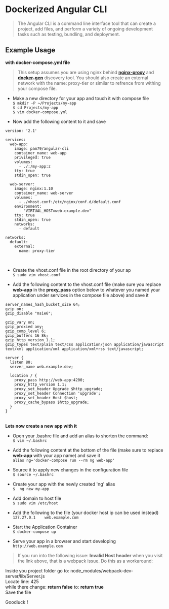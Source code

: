 # **Dockerized Angular CLI**                                       
                    
>The Angular CLI is a command line interface tool that can create a project, add files, and perform a variety of ongoing development tasks such as testing, bundling, and deployment.                    

                 
## Example Usage
               
**with docker-compose.yml file**                               
          
>This setup assumes you are using nginx behind [**nginx-proxy**](https://hub.docker.com/r/jwilder/nginx-proxy/) and [**docker-gen**](https://hub.docker.com/r/jwilder/docker-gen/) discovery tool. You should also create an external network with the name: proxy-tier or similar to refrence from withing your compose file.                 
                       
* Make a new directory for your app and touch it with compose file          
`$ mkdir -P ~/Projects/my-app`                        
`$ cd Projects/my-app`                            
`$ vim docker-compose.yml`                                       
                                                                         
* Now add the following content to it and save
          
```shell
version: '2.1'

services:
  web-app:
    image: pam79/angular-cli
    container_name: web-app
    privileged: true
    volumes:
      - ./:/my-app:z
    tty: true
    stdin_open: true

  web-server:
    image: nginx:1.10
    container_name: web-server
    volumes:
      - ./vhost.conf:/etc/nginx/conf.d/default.conf
    environment:
      - "VIRTUAL_HOST=web.example.dev"
    tty: true
    stdin_open: true
    networks:
      - default

networks:
  default:
    external:
      name: proxy-tier
```

                                     
&nbsp;                                       
* Create the vhost.conf file in the root directory of your ap          
`$ sudo vim vhost.conf`                                        
                                                                                     
* Add the following content to the vhost.conf file (make sure you replace **web-app** in the **proxy_pass** option below to whatever you named your application under services in the compose file above) and save it

```shell
server_names_hash_bucket_size 64;
gzip on;
gzip_disable "msie6";

gzip_vary on;
gzip_proxied any;
gzip_comp_level 6;
gzip_buffers 16 8k;
gzip_http_version 1.1;
gzip_types text/plain text/css application/json application/javascript text/xml application/xml application/xml+rss text/javascript;

server {
  listen 80;
  server_name web.example.dev;

  location / {
    proxy_pass http://web-app:4200;
    proxy_http_version 1.1;
    proxy_set_header Upgrade $http_upgrade;
    proxy_set_header Connection 'upgrade';
    proxy_set_header Host $host;
    proxy_cache_bypass $http_upgrade;
  } 
}

```                                                                     
                                                   
&nbsp;                                                                   
**Lets now create a new app with it**          
                        
* Open your .bashrc file and add an alias to shorten the command:          
`$ vim ~/.bashrc`                                  
                                                                       
* Add the following content at the bottom of the file (make sure to replace **web-app** with your app name) and save it          
`alias ng='docker-compose run --rm ng web-app'`                          
                                                                  
* Source it to apply new changes in the configuration file          
`$ source ~/.bashrc`                                       
                                                                        
* Create your app with the newly created 'ng' alias                  
`$  ng new my-app`                                          
                                                                     
* Add domain to host file                     
`$ sudo vim /etc/host`                                       
                                             
* Add the following to the file (your docker host ip can be used instead)      
`127.27.0.1    web.example.com`                                        
                                                                            
* Start the Application Container          
`$ docker-compose up`
                                                                                 
* Serve your app in a browser and start developing                 
`http://web.example.com`                         
                                                          
>If you run into the following issue: **Invalid Host header** when you visit the link above, that is a webpack issue. Do this as a workaround:

Inside you project folder go to: node_modules/webpack-dev-server/lib/Server.js   
Locate line: 425                                
while there change: **return false** to: **return true**               
Save the file                                   
                                    
Goodluck ____!____                                           
